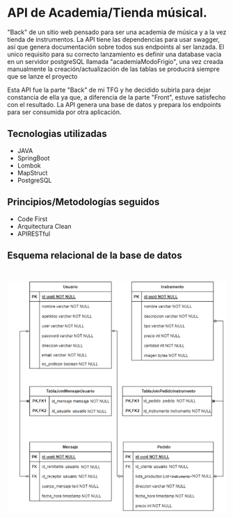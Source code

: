 # API de Academia/Tienda músical.

"Back" de un sitio web pensado para ser una academia de música y a la vez tienda de instrumentos. La API tiene las dependencias para usar swagger, así que genera documentación sobre todos sus endpoints al ser lanzada. El unico requisito para su correcto lanzamiento es definir una database vacia en un servidor postgreSQL llamada "academiaModoFrigio", una vez creada manualmente la creación/actualización de las tablas se producirá siempre que se lanze el proyecto

Esta API fue la parte "Back" de mi TFG y he decidido subirla para dejar constancia de ella ya que, a diferencia de la parte "Front", estuve satisfecho con el resultado. La API genera una base de datos y prepara los endpoints para ser consumida por otra aplicación.  

## Tecnologias utilizadas

- JAVA
- SpringBoot
- Lombok
- MapStruct
- PostgreSQL

## Principios/Metodologías seguidos

- Code First
- Arquitectura Clean
- APIRESTful

## Esquema relacional de la base de datos

<br>
<p align="center">
  <img align="center" src="./src/assets/Esquema ER.png"/>
</p>

